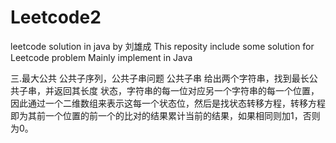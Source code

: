 # Leetcode2
leetcode solution in java by 刘雄成
This reposity include some solution for Leetcode problem 
Mainly implement in Java

三.最大公共
公共子序列，公共子串问题
公共子串
给出两个字符串，找到最长公共子串，并返回其长度
状态，字符串的每一位对应另一个字符串的每一个位置，因此通过一个二维数组来表示这每一个状态位，然后是找状态转移方程，转移方程即为其前一个位置的前一个的比对的结果累计当前的结果，如果相同则加1，否则为0。


